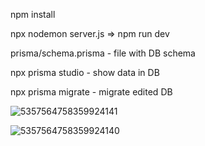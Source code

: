 npm install

npx nodemon server.js  =>  npm run dev


prisma/schema.prisma - file with DB schema

npx prisma studio  - show data in DB

npx prisma migrate - migrate edited DB



![5357564758359924141](https://github.com/user-attachments/assets/6b2d934d-7d9e-439a-868f-0c252d3f8446)

![5357564758359924140](https://github.com/user-attachments/assets/1dba2a43-8e86-474f-966e-1c89da921e5e)
